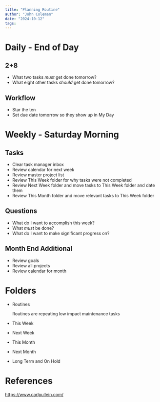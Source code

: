 ```yaml
---
title: "Planning Routine"
author: "John Coleman"
date: "2024-10-12"
tags: 
---
```


# Daily - End of Day
## 2+8
- What two tasks *must* get done tomorrow?
- What eight other tasks *should* get done tomorrow?
## Workflow
- Star the ten
- Set due date tomorrow so they show up in My Day


# Weekly - Saturday Morning
## Tasks
- Clear task manager inbox
- Review calendar for next week
- Review master project list
- Review This Week folder for why tasks were not completed
- Review Next Week folder and move tasks to This Week folder and date them
- Review This Month folder and move relevant tasks to This Week folder
## Questions
- What do I want to accomplish this week?
- What *must* be done?
- What do I want to make significant progress on? 

## Month End Additional

- Review goals
- Review all projects
- Review calendar for month

# Folders
- Routines

  Routines are repeating low impact maintenance tasks

- This Week
- Next Week
- This Month
- Next Month
- Long Term and On Hold

# References

https://www.carlpullein.com/
